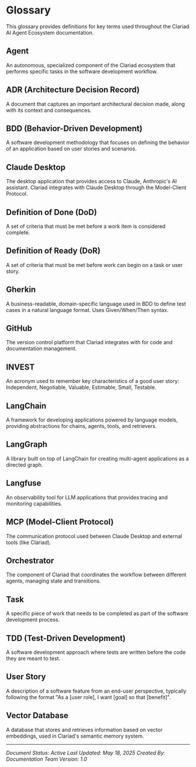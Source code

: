 # Glossary

This glossary provides definitions for key terms used throughout the Clariad AI Agent Ecosystem documentation.

## Agent
An autonomous, specialized component of the Clariad ecosystem that performs specific tasks in the software development workflow.

## ADR (Architecture Decision Record)
A document that captures an important architectural decision made, along with its context and consequences.

## BDD (Behavior-Driven Development)
A software development methodology that focuses on defining the behavior of an application based on user stories and scenarios.

## Claude Desktop
The desktop application that provides access to Claude, Anthropic's AI assistant. Clariad integrates with Claude Desktop through the Model-Client Protocol.

## Definition of Done (DoD)
A set of criteria that must be met before a work item is considered complete.

## Definition of Ready (DoR)
A set of criteria that must be met before work can begin on a task or user story.

## Gherkin
A business-readable, domain-specific language used in BDD to define test cases in a natural language format. Uses Given/When/Then syntax.

## GitHub
The version control platform that Clariad integrates with for code and documentation management.

## INVEST
An acronym used to remember key characteristics of a good user story: Independent, Negotiable, Valuable, Estimable, Small, Testable.

## LangChain
A framework for developing applications powered by language models, providing abstractions for chains, agents, tools, and retrievers.

## LangGraph
A library built on top of LangChain for creating multi-agent applications as a directed graph.

## Langfuse
An observability tool for LLM applications that provides tracing and monitoring capabilities.

## MCP (Model-Client Protocol)
The communication protocol used between Claude Desktop and external tools (like Clariad).

## Orchestrator
The component of Clariad that coordinates the workflow between different agents, managing state and transitions.

## Task
A specific piece of work that needs to be completed as part of the software development process.

## TDD (Test-Driven Development)
A software development approach where tests are written before the code they are meant to test.

## User Story
A description of a software feature from an end-user perspective, typically following the format "As a [user role], I want [goal] so that [benefit]".

## Vector Database
A database that stores and retrieves information based on vector embeddings, used in Clariad's semantic memory system.

---

*Document Status: Active*
*Last Updated: May 18, 2025*
*Created By: Documentation Team*
*Version: 1.0*
